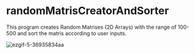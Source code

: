 # randomMatrisCreatorAndSorter
This program creates Random Matrises (2D Arrays) with the range of 100-500 and sort the matris according to user inputs.

            
  ![ezgif-5-36935834aa](https://user-images.githubusercontent.com/73019981/231738216-f3fbb3ca-1db9-4b0a-985d-593702876e65.gif)
